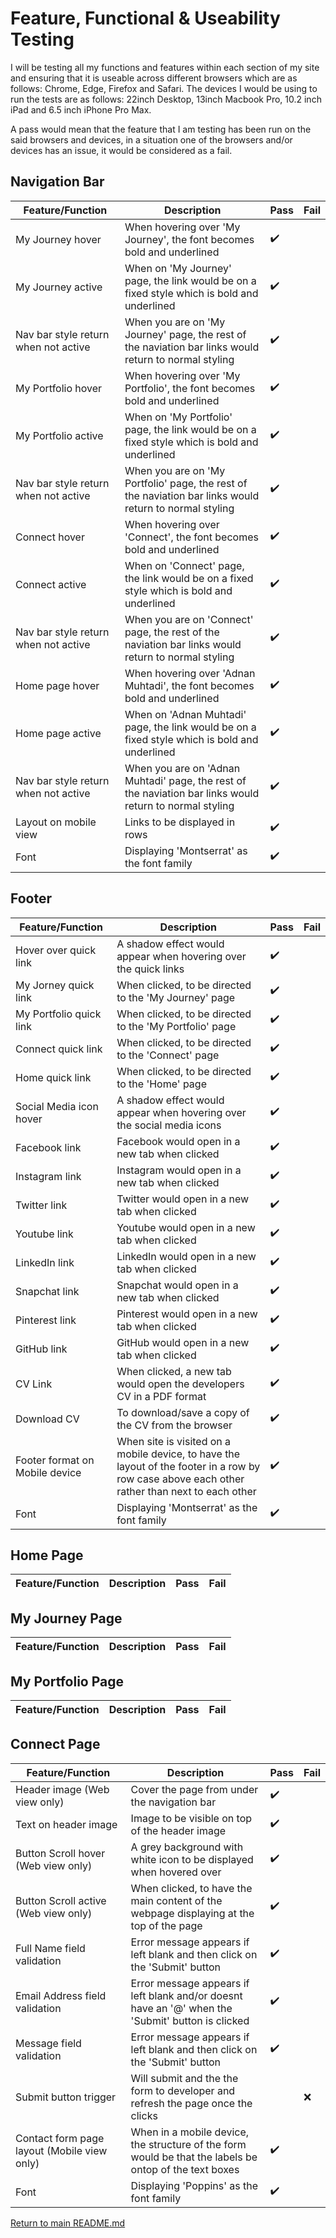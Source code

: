 # Feature, Functional & Useability Testing

I will be testing all my functions and features within each section of my site and ensuring that it is useable across different browsers which are as follows: Chrome, Edge, Firefox and Safari. The devices I would be using to run the tests are as follows: 22inch Desktop, 13inch Macbook Pro, 10.2 inch iPad and 6.5 inch iPhone Pro Max.

A pass would mean that the feature that I am testing has been run on the said browsers and devices, in a situation one of the browsers and/or devices has an issue, it would be considered as a fail.

## Navigation Bar

Feature/Function | Description | Pass | Fail
------------ | ------------- | ------------- | -------------
My Journey hover | When hovering over 'My Journey', the font becomes bold and underlined | :heavy_check_mark: |
My Journey active | When on 'My Journey' page, the link would be on a fixed style which is bold and underlined | :heavy_check_mark: |
Nav bar style return when not active | When you are on 'My Journey' page, the rest of the naviation bar links would return to normal styling  | :heavy_check_mark: |
My Portfolio hover | When hovering over 'My Portfolio', the font becomes bold and underlined | :heavy_check_mark: |
My Portfolio active | When on 'My Portfolio' page, the link would be on a fixed style which is bold and underlined | :heavy_check_mark: |
Nav bar style return when not active |  When you are on 'My Portfolio' page, the rest of the naviation bar links would return to normal styling  | :heavy_check_mark: |
Connect hover | When hovering over 'Connect', the font becomes bold and underlined | :heavy_check_mark: |
Connect active | When on 'Connect' page, the link would be on a fixed style which is bold and underlined | :heavy_check_mark: |
Nav bar style return when not active |  When you are on 'Connect' page, the rest of the naviation bar links would return to normal styling  | :heavy_check_mark: |
Home page hover | When hovering over 'Adnan Muhtadi', the font becomes bold and underlined | :heavy_check_mark: |
Home page active | When on 'Adnan Muhtadi' page, the link would be on a fixed style which is bold and underlined | :heavy_check_mark: |
Nav bar style return when not active |  When you are on 'Adnan Muhtadi' page, the rest of the naviation bar links would return to normal styling  | :heavy_check_mark: |
Layout on mobile view | Links to be displayed in rows | :heavy_check_mark: |
Font | Displaying 'Montserrat' as the font family | :heavy_check_mark: |

## Footer

Feature/Function | Description | Pass | Fail
------------ | ------------- | ------------- | -------------
Hover over quick link | A shadow effect would appear when hovering over the quick links | :heavy_check_mark: |
My Jorney quick link | When clicked, to be directed to the 'My Journey' page | :heavy_check_mark: |
My Portfolio quick link | When clicked, to be directed to the 'My Portfolio' page | :heavy_check_mark: |
Connect quick link | When clicked, to be directed to the 'Connect' page | :heavy_check_mark: |
Home quick link | When clicked, to be directed to the 'Home' page | :heavy_check_mark: |
Social Media icon hover | A shadow effect would appear when hovering over the social media icons | :heavy_check_mark: |
Facebook link | Facebook would open in a new tab when clicked | :heavy_check_mark: |
Instagram link | Instagram would open in a new tab when clicked | :heavy_check_mark: |
Twitter link | Twitter would open in a new tab when clicked | :heavy_check_mark: |
Youtube link | Youtube would open in a new tab when clicked | :heavy_check_mark: |
LinkedIn link | LinkedIn would open in a new tab when clicked | :heavy_check_mark: |
Snapchat link | Snapchat would open in a new tab when clicked | :heavy_check_mark: |
Pinterest link | Pinterest would open in a new tab when clicked | :heavy_check_mark: |
GitHub link | GitHub would open in a new tab when clicked | :heavy_check_mark: |
CV Link  | When clicked, a new tab would open the developers CV in a PDF format | :heavy_check_mark: |
Download CV | To download/save a copy of the CV from the browser | :heavy_check_mark: |
Footer format on Mobile device | When site is visited on a mobile device, to have the layout of the footer in a row by row case above each other rather than next to each other | :heavy_check_mark: |
Font | Displaying 'Montserrat' as the font family | :heavy_check_mark: |

## Home Page

Feature/Function | Description | Pass | Fail
------------ | ------------- | ------------- | -------------


## My Journey Page

Feature/Function | Description | Pass | Fail
------------ | ------------- | ------------- | -------------


## My Portfolio Page

Feature/Function | Description | Pass | Fail
------------ | ------------- | ------------- | -------------


## Connect Page

Feature/Function | Description | Pass | Fail
------------ | ------------- | ------------- | -------------
Header image (Web view only) | Cover the page from under the navigation bar  | :heavy_check_mark: |
Text on header image | Image to be visible on top of the header image | :heavy_check_mark: |
Button Scroll hover (Web view only) | A grey background with white icon to be displayed when hovered over | :heavy_check_mark: |
Button Scroll active (Web view only) | When clicked, to have the main content of the webpage displaying at the top of the page | :heavy_check_mark: |
Full Name field validation | Error message appears if left blank and then click on the 'Submit' button | :heavy_check_mark: |
Email Address field validation | Error message appears if left blank and/or doesnt have an '@' when the 'Submit' button is clicked  | :heavy_check_mark: |
Message field validation | Error message appears if left blank and then click on the 'Submit' button | :heavy_check_mark: |
Submit button trigger | Will submit and the the form to developer and refresh the page once the clicks |  | :x:
Contact form page layout (Mobile view only) | When in a mobile device, the structure of the form would be that the labels be ontop of the text boxes | :heavy_check_mark: |
Font | Displaying 'Poppins' as the font family | :heavy_check_mark: |


[Return to main README.md](https://github.com/adnanmuhtadi/milestone-project-1/blob/master/README.md)
